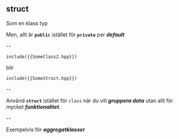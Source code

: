 ## struct

Som en klass typ

Men, allt är **`public`** istället för **`private`** per ***default***

--

```cpp[1]
include({{SomeClass2.hpp}})
```

blir

```cpp[1]
include({{SomeStruct.hpp}})
```

--

Använd **`struct`** istället för `class` när du vill ***gruppera data*** utan allt för mycket ***funktionalitet***. 

--

Exempelvis för ***aggregatklasser***
